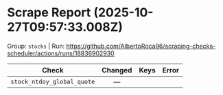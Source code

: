 # Scrape Report (2025-10-27T09:57:33.008Z)

Group: `stocks`  |  Run: https://github.com/AlbertoRoca96/scraping-checks-scheduler/actions/runs/18836902930

| Check | Changed | Keys | Error |
|---|:---:|:--|:--|
| `stock_ntdoy_global_quote` | — |  |  |
